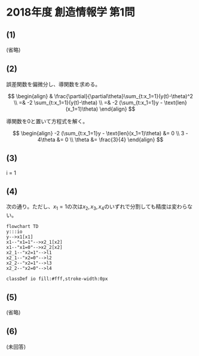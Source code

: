 # 2018年度 創造情報学 第1問

## (1)

(省略)

## (2)

誤差関数を偏微分し、導関数を求める。

$$
\begin{align}
& \frac{\partial}{\partial\theta}\sum_{t:x_1=1}(y(t)-\theta)^2 \\
=& -2 \sum_{t:x_1=1}(y(t)-\theta) \\
=& -2 (\sum_{t:x_1=1}y - \text{len}(x_1=1)\theta)
\end{align}
$$

導関数を0と置いて方程式を解く。

$$
\begin{align}
-2 (\sum_{t:x_1=1}y - \text{len}(x_1=1)\theta) &= 0 \\
3 - 4\theta &= 0 \\
\theta &= \frac{3}{4}
\end{align}
$$

## (3)

i = 1

## (4)

次の通り。ただし、$x_1=1$の次は$x_2, x_3, x_4$のいずれで分割しても精度は変わらない。

```mermaid
flowchart TD
y:::io
y-->x1[x1]
x1--"x1=1"-->x2_1[x2]
x1--"x1=0"-->x2_2[x2]
x2_1--"x2=1"-->l1
x2_1--"x2=0"-->l2
x2_2--"x2=1"-->l3
x2_2--"x2=0"-->l4

classDef io fill:#fff,stroke-width:0px
```

## (5)

(省略)

## (6)

(未回答)
